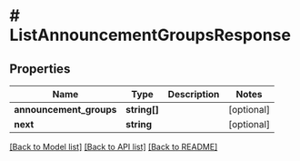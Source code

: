 # # ListAnnouncementGroupsResponse

## Properties

Name | Type | Description | Notes
------------ | ------------- | ------------- | -------------
**announcement_groups** | **string[]** |  | [optional]
**next** | **string** |  | [optional]

[[Back to Model list]](../../README.md#models) [[Back to API list]](../../README.md#endpoints) [[Back to README]](../../README.md)
